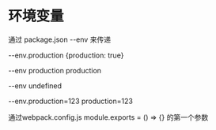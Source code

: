 # 环境变量

通过 package.json --env 来传递

--env.production  {production: true}

--env production    production

--env     undefined

--env.production=123    production=123


通过webpack.config.js module.exports = () => {} 的第一个参数